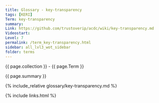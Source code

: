 ```yaml
---
title: Glossary - key-transparency
tags: [KERI]
Term: key-transparency
summary: 
Link: https://github.com/trustoverip/acdc/wiki/key-transparency.md
Videostart: 
Level: 7
permalink: /term_key-transparency.html
sidebar: all_lvl3_wot_sidebar
folder: terms
---
```


{{ page.collection }} - {{ page.Term }}

   {{ page.summary }}

{% include_relative glossary/key-transparency.md %}

 {% include links.html %} 
